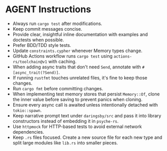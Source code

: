 # AGENT Instructions
- Always run `cargo test` after modifications.
- Keep commit messages concise.
- Provide clear, insightful inline documentation with examples and doctests when possible.
- Prefer BDD/TDD style tests.
- Update `constraints.cypher` whenever Memory types change.
- GitHub Actions workflow runs `cargo test` using `actions-rs/toolchain@v1` with caching.
- When adding async traits that don't need `Send`, annotate with `#[async_trait(?Send)]`.
- If running `rustfmt` touches unrelated files, it's fine to keep those changes.
- Run `cargo fmt` before committing changes.
- When implementing test memory stores that persist `Memory::Of`, clone the inner
  value before saving to prevent panics when cloning.
- Ensure every async call is awaited unless intentionally detached with
  `tokio::spawn`.
- Keep narrative prompt text under `daringsby/src` and pass it into library
  constructors instead of embedding it in `psyche-rs`.
- Use `httpmock` for HTTP-based tests to avoid external network dependencies.
- Keep `.rs` files focused. Create a new source file for each new type and split
  large modules like `lib.rs` into smaller pieces.
